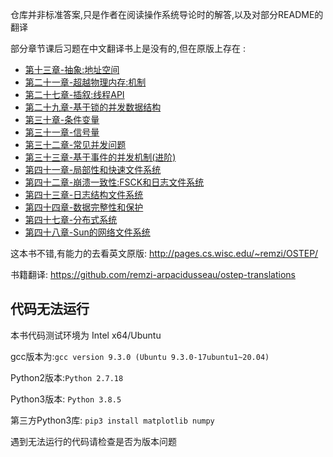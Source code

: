 仓库并非标准答案,只是作者在阅读操作系统导论时的解答,以及对部分README的翻译

部分章节课后习题在中文翻译书上是没有的,但在原版上存在 :
- [第十三章-抽象:地址空间](./13.第十三章-抽象:地址空间)
- [第二十一章-超越物理内存:机制](./21.第二十一章-超越物理内存:机制)
- [第二十七章-插叙:线程API](./27.第二十七章-插叙:线程API)
- [第二十九章-基于锁的并发数据结构](./29.第二十九章-基于锁的并发数据结构)
- [第三十章-条件变量](./30.第三十章-条件变量)
- [第三十一章-信号量](./31.第三十一章-信号量)
- [第三十二章-常见并发问题](./32.第三十二章-常见并发问题)
- [第三十三章-基于事件的并发机制(进阶)](./33.第三十三章-基于事件的并发机制(进阶))
- [第四十一章-局部性和快速文件系统](./41.第四十一章-局部性和快速文件系统)
- [第四十二章-崩溃一致性:FSCK和日志文件系统](./42.第四十二章-崩溃一致性:FSCK和日志文件系统)
- [第四十三章-日志结构文件系统](./43.第四十三章-日志结构文件系统)
- [第四十四章-数据完整性和保护](./44.第四十四章-数据完整性和保护)
- [第四十七章-分布式系统](./47.第四十七章-分布式系统)
- [第四十八章-Sun的网络文件系统](./48.第四十八章-Sun的网络文件系统)


这本书不错,有能力的去看英文原版:
http://pages.cs.wisc.edu/~remzi/OSTEP/

书籍翻译:
https://github.com/remzi-arpacidusseau/ostep-translations

## 代码无法运行
本书代码测试环境为 Intel x64/Ubuntu

gcc版本为:`gcc version 9.3.0 (Ubuntu 9.3.0-17ubuntu1~20.04)`

Python2版本:`Python 2.7.18`

Python3版本: `Python 3.8.5`

第三方Python3库: `pip3 install matplotlib numpy`

遇到无法运行的代码请检查是否为版本问题